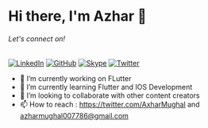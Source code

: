 <h1> Hi there, I'm Azhar 👋 </h1>
<h6> Let's connect on!</h6>

[![LinkedIn](https://img.shields.io/badge/linkedin-%230077B5.svg?style=for-the-badge&logo=linkedin&logoColor=white)](https://www.linkedin.com/in/muhammad-azhar-maqbool-910586196?original_referer=)
[![GitHub](https://img.shields.io/badge/github-%23121011.svg?style=for-the-badge&logo=github&logoColor=white)](https://github.com/Azhar-Mughal)
[![Skype](https://img.shields.io/badge/Skype-%2300AFF0.svg?style=for-the-badge&logo=Skype&logoColor=white)](https://join.skype.com/invite/RcfMpQLR2cqM)
[![Twitter](https://img.shields.io/badge/Twitter-%231DA1F2.svg?style=for-the-badge&logo=Twitter&logoColor=white)](https://twitter.com/AxharMughal)



- 👀 I’m currently working on FLutter
- 🌱 I’m currently learning Flutter and IOS Development
- 💞️ I’m looking to collaborate with other content creators
- 📫 How to reach : https://twitter.com/AxharMughal and azharmughal007786@gmail.com

<!---
Azhar-Mughal/Azhar-Mughal is a ✨ special ✨ repository because its `README.md` (this file) appears on your GitHub profile.
You can click the Preview link to take a look at your changes.
--->
